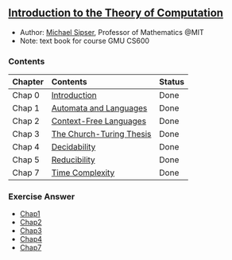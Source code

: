 ## [Introduction to the Theory of Computation](http://www.amazon.com/Introduction-Theory-Computation-Michael-Sipser/dp/0534950973)

- Author: [Michael Sipser](http://www-math.mit.edu/~sipser/), Professor of Mathematics @MIT
- Note: text book for course GMU CS600

### Contents
|Chapter | Contents| Status|
|:----|:----|:---|
|Chap 0| [Introduction](file/chap0.md)| Done|
|Chap 1| [Automata and Languages](file/chap1.md)| Done|
|Chap 2| [Context-Free Languages](file/chap2.md)| Done|
|Chap 3| [The Church-Turing Thesis](file/chap3.md)| Done|
|Chap 4| [Decidability](file/chap4.md)| Done|
|Chap 5| [Reducibility](file/chap5.md)| Done|
|Chap 7| [Time Complexity](file/chap7.md)|Done|

### Exercise Answer
- [Chap1](file/ansChap1.md)
- [Chap2](file/ansChap2.md)
- [Chap3](file/ansChap3.md)
- [Chap4](file/ansChap4.md)
- [Chap7](file/ansChap7.md)
